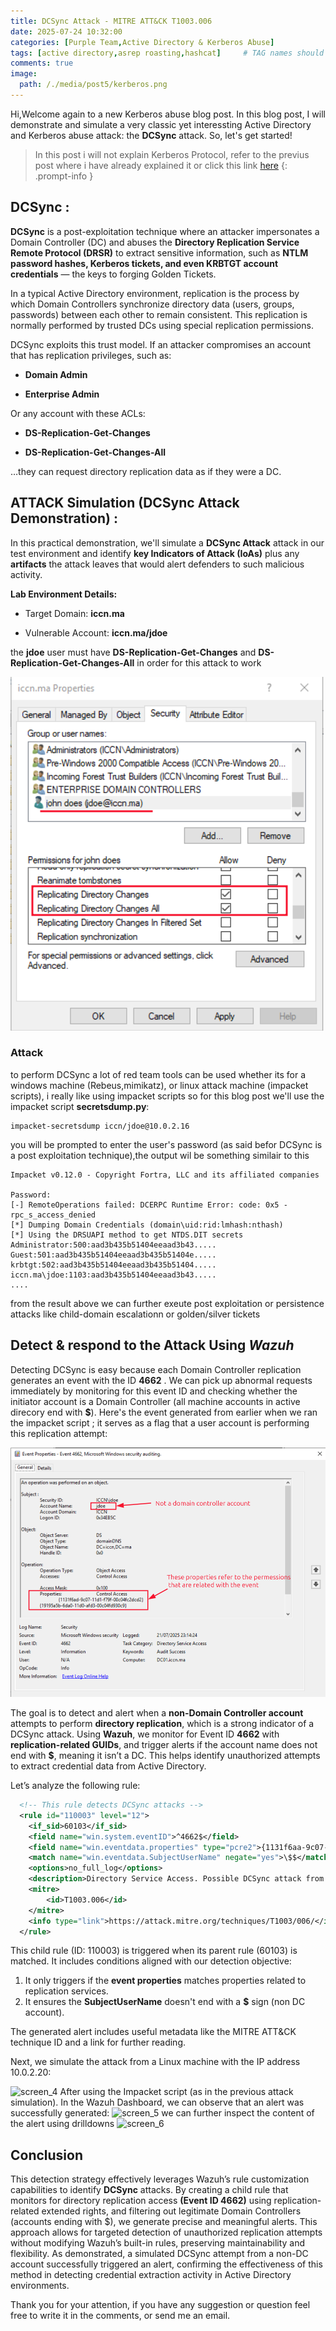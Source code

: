 ```yaml
---
title: DCSync Attack - MITRE ATT&CK T1003.006
date: 2025-07-24 10:32:00 
categories: [Purple Team,Active Directory & Kerberos Abuse]
tags: [active directory,asrep roasting,hashcat]     # TAG names should always be lowercase
comments: true
image:
  path: /./media/post5/kerberos.png
---
```

Hi,Welcome again to a new Kerberos abuse blog post. In this blog post, I will demonstrate and simulate a very classic yet interessting Active Directory and Kerberos abuse attack: the **DCSync** attack. So, let's get started!
> In this post i will not explain Kerberos Protocol, refer to the previus post where i have already explained it or click this link <a href=https://b2hu.me/posts/AS-REP-Roasting-Attack>here</a> 
{: .prompt-info }

## DCSync :
**DCSync** is a post-exploitation technique where an attacker impersonates a Domain Controller (DC) and abuses the **Directory Replication Service Remote Protocol (DRSR)** to extract sensitive information, such as **NTLM password hashes, Kerberos tickets, and even KRBTGT account credentials** — the keys to forging Golden Tickets.

In a typical Active Directory environment, replication is the process by which Domain Controllers synchronize directory data (users, groups, passwords) between each other to remain consistent. This replication is normally performed by trusted DCs using special replication permissions.

DCSync exploits this trust model. If an attacker compromises an account that has replication privileges, such as:

- **Domain Admin**

- **Enterprise Admin**

Or any account with these ACLs:

- **DS-Replication-Get-Changes**

- **DS-Replication-Get-Changes-All**

…they can request directory replication data as if they were a DC.
## ATTACK Simulation (DCSync Attack Demonstration) :
In this practical demonstration, we'll simulate a **DCSync Attack** attack in our test environment and identify **key Indicators of Attack (IoAs)** plus any **artifacts** the attack leaves that would alert defenders to such malicious activity.

**Lab Environment Details:**

- Target Domain: **iccn.ma**

- Vulnerable Account: **iccn.ma/jdoe** 

the **jdoe** user must have **DS-Replication-Get-Changes** and **DS-Replication-Get-Changes-All** in order for this attack to work

![screen_2](/./media/post6/jdoe_drsr.png)

### Attack
to perform DCSync a lot of red team tools can be used whether its for a windows machine (Rebeus,mimikatz), or linux attack machine (impacket scripts), i really like using impacket scripts so for this blog post we'll use the impacket script **secretsdump.py**:
```shell
impacket-secretsdump iccn/jdoe@10.0.2.16
```
you will be prompted to enter the user's password (as said befor DCSync is a post exploitation technique),the output wil be something similair to this
```t
Impacket v0.12.0 - Copyright Fortra, LLC and its affiliated companies 

Password:
[-] RemoteOperations failed: DCERPC Runtime Error: code: 0x5 - rpc_s_access_denied 
[*] Dumping Domain Credentials (domain\uid:rid:lmhash:nthash)
[*] Using the DRSUAPI method to get NTDS.DIT secrets
Administrator:500:aad3b435b51404eeaad3b43.....
Guest:501:aad3b435b51404eeaad3b435b51404e.....
krbtgt:502:aad3b435b51404eeaad3b435b51404.....
iccn.ma\jdoe:1103:aad3b435b51404eeaad3b43.....
....
```
from the result above we can further exeute post exploitation or persistence attacks like child-domain escalationn or golden/silver tickets
## Detect & respond to the Attack Using _Wazuh_

Detecting DCSync is easy because each Domain Controller replication generates an event
with the ID **4662** . We can pick up abnormal requests immediately by monitoring for this
event ID and checking whether the initiator account is a Domain Controller (all machine accounts in active direcory end with **$**). Here's the event
generated from earlier when we ran the impacket script ; it serves as a flag that a user account is
performing this replication attempt:

![screen_3](/./media/post6/event.png)

The goal is to detect and alert when a **non-Domain Controller account** attempts to perform **directory replication**, which is a strong indicator of a DCSync attack. Using **Wazuh**, we monitor for Event ID **4662** with **replication-related GUIDs**, and trigger alerts if the account name does not end with **$**, meaning it isn’t a DC. This helps identify unauthorized attempts to extract credential data from Active Directory.

Let’s analyze the following rule:

```xml
  <!-- This rule detects DCSync attacks -->
  <rule id="110003" level="12">
    <if_sid>60103</if_sid>
    <field name="win.system.eventID">^4662$</field>
    <field name="win.eventdata.properties" type="pcre2">{1131f6aa-9c07-11d1-f79f-00c04fc2dcd2}|{19195a5b-6da0-11d0-afd3-00c04fd930c9}</field>
    <match name="win.eventdata.SubjectUserName" negate="yes">\$$</match>    
    <options>no_full_log</options>
    <description>Directory Service Access. Possible DCSync attack from Username: $(win.eventdata.SubjectUserName)</description>
    <mitre>
        <id>T1003.006</id>
    </mitre>
    <info type="link">https://attack.mitre.org/techniques/T1003/006/</info>
  </rule>
````
This child rule (ID: 110003) is triggered when its parent rule (60103) is matched. It includes conditions aligned with our detection objective:

1. It only triggers if the **event properties** matches properties related to replication services.
2. It ensures the **SubjectUserName** doesn't end with a **$** sign (non DC account).

The generated alert includes useful metadata like the MITRE ATT&CK technique ID and a link for further reading.

Next, we simulate the attack from a Linux machine with the IP address 10.0.2.20:

![screen_4](/./media/post5/ifconfig.png)
After using the Impacket script (as in the previous attack simulation). In the Wazuh Dashboard, we can observe that an alert was successfully generated:
![screen_5](/./media/post6/alert.png)
we can further inspect the content of the alert using drilldowns 
![screen_6](/./media/post6/alert_dd.png)

## Conclusion
This detection strategy effectively leverages Wazuh’s rule customization capabilities to identify **DCSync** attacks. By creating a child rule that monitors for directory replication access **(Event ID 4662)** using replication-related extended rights, and filtering out legitimate Domain Controllers (accounts ending with $), we generate precise and meaningful alerts. This approach allows for targeted detection of unauthorized replication attempts without modifying Wazuh’s built-in rules, preserving maintainability and flexibility. As demonstrated, a simulated DCSync attempt from a non-DC account successfully triggered an alert, confirming the effectiveness of this method in detecting credential extraction activity in Active Directory environments.

Thank you for your attention, if you have any suggestion or question feel free to write it in the comments, or send me an email.

